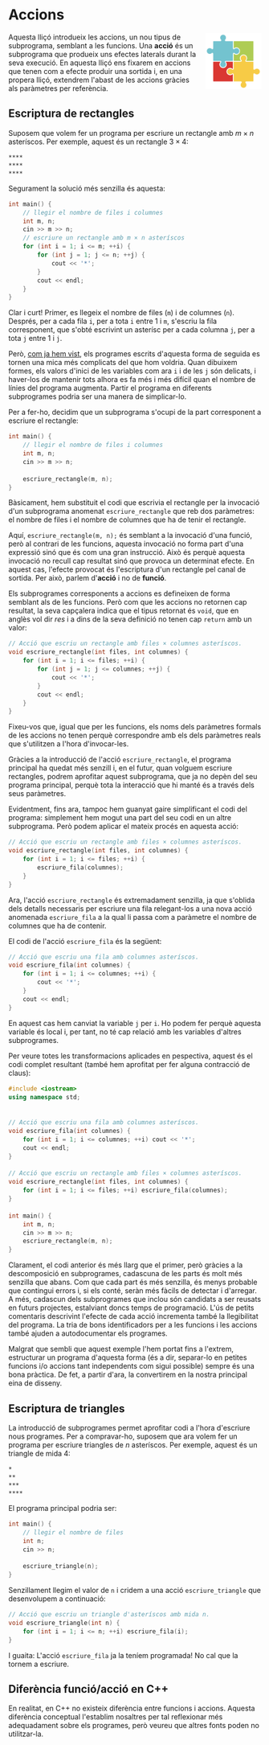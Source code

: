 # Accions

<img src='./accions.png' style='height: 8em; float: right; margin: 0 0 1em 1em;'/>

Aquesta lliçó introdueix les accions, un nou tipus
de subprograma, semblant a les funcions. Una **acció** és un subprograma que
produeix uns efectes laterals durant la seva execució.  En aquesta lliçó ens
fixarem en accions que tenen com a efecte produir una sortida i,  en una
propera lliçó, extendrem l'abast de les accions gràcies als paràmetres per
referència.


## Escriptura de rectangles

Suposem que volem fer un programa per escriure un rectangle amb $m\times n$ asteríscos.
Per exemple, aquest és un rectangle $3\times4$:

```text
****
****
****
```

Segurament la solució més senzilla és aquesta:

```c++
int main() {
    // llegir el nombre de files i columnes
    int m, n;
    cin >> m >> n;
    // escriure un rectangle amb m × n asteríscos
    for (int i = 1; i <= m; ++i) {
        for (int j = 1; j <= n; ++j) {
            cout << '*';
        }
        cout << endl;
    }
}
```

Clar i curt! Primer, es llegeix el nombre de files (`m`) i de columnes
(`n`). Després, per a cada fila `i`, per a tota `i` entre 1 i `m`, s'escriu la fila
corresponent, que s'obté escrivint un asterísc per a cada columna `j`, per a tota
`j` entre 1 i `j`.

Però, [com ja hem vist](dibuixos.html), els programes escrits d'aquesta forma
de seguida es tornen una mica més complicats del que hom voldria. Quan
dibuixem formes, els valors d'inici de les variables com ara `i` i de les `j`
són delicats, i haver-los de mantenir tots alhora es fa més i més difícil quan
el nombre de línies del programa augmenta. Partir el programa en diferents
subprogrames podria ser una manera de simplicar-lo.

Per a fer-ho, decidim que un subprograma s'ocupi de la part
corresponent a escriure el rectangle:


```c++
int main() {
    // llegir el nombre de files i columnes
    int m, n;
    cin >> m >> n;

    escriure_rectangle(m, n);
}
```

Bàsicament, hem substituit  el codi que escrivia el rectangle per la invocació
d'un subprograma anomenat `escriure_rectangle` que reb dos paràmetres: el
nombre de files i el nombre de columnes que ha de tenir el rectangle.

Aquí, `escriure_rectangle(m, n);` és semblant a la invocació d'una funció,
però al contrari de les funcions, aquesta invocació no forma part d'una
expressió sinó que és com una gran instrucció. Això és perquè  aquesta
invocació no recull cap resultat sinó que provoca un determinat efecte. En
aquest cas, l'efecte provocat és l'escriptura d'un rectangle pel canal de
sortida. Per això, parlem d'**acció** i no de **funció**.

Els subprogrames corresponents a accions es defineixen de forma semblant als
de les funcions. Però com que les accions no retornen cap resultat,
la seva capçalera indica que el tipus retornat és `void`, que en anglès vol
dir *res* i a dins de la seva definició no tenen cap `return` amb un valor:

```c++
// Acció que escriu un rectangle amb files × columnes asteríscos.
void escriure_rectangle(int files, int columnes) {
    for (int i = 1; i <= files; ++i) {
        for (int j = 1; j <= columnes; ++j) {
            cout << '*';
        }
        cout << endl;
    }
}
```

Fixeu-vos que, igual que per les funcions, els noms dels paràmetres formals de
les accions no tenen perquè correspondre amb els dels paràmetres reals que
s'utilitzen a l'hora d'invocar-les.

Gràcies a la introducció de l'acció `escriure_rectangle`, el programa
principal ha quedat més senzill i, en el futur, quan volguem escriure
rectangles, podrem aprofitar aquest subprograma, que ja no depèn del seu
programa principal, perquè tota la interacció que hi manté és a través dels
seus paràmetres.

Evidentment, fins ara, tampoc hem guanyat gaire simplificant el codi del
programa: simplement hem mogut una part del seu codi en un altre subprograma.
Però podem aplicar el mateix procés en aquesta acció:

```c++
// Acció que escriu un rectangle amb files × columnes asteríscos.
void escriure_rectangle(int files, int columnes) {
    for (int i = 1; i <= files; ++i) {
        escriure_fila(columnes);
    }
}
```

Ara, l'acció `escriure_rectangle` és extremadament senzilla, ja que
s'oblida dels detalls necessaris per escriure una fila relegant-los a una
nova acció anomenada `escriure_fila` a la qual li passa com a paràmetre
el nombre de columnes que ha de contenir.

El codi de l'acció `escriure_fila` és la següent:

```c++
// Acció que escriu una fila amb columnes asteríscos.
void escriure_fila(int columnes) {
    for (int i = 1; i <= columnes; ++i) {
        cout << '*';
    }
    cout << endl;
}
```

En aquest cas hem canviat la variable `j` per `i`. Ho podem fer perquè aquesta
variable és local i, per tant, no té cap relació amb les variables d'altres
subprogrames.

Per veure totes les transformacions aplicades en pespectiva, aquest és el codi complet
resultant (també hem aprofitat per fer alguna contracció de claus):

```c++
#include <iostream>
using namespace std;


// Acció que escriu una fila amb columnes asteríscos.
void escriure_fila(int columnes) {
    for (int i = 1; i <= columnes; ++i) cout << '*';
    cout << endl;
}

// Acció que escriu un rectangle amb files × columnes asteríscos.
void escriure_rectangle(int files, int columnes) {
    for (int i = 1; i <= files; ++i) escriure_fila(columnes);
}

int main() {
    int m, n;
    cin >> m >> n;
    escriure_rectangle(m, n);
}
```

Clarament, el codi anterior és més llarg que el primer, però gràcies a la
descomposició en subprogrames, cadascuna de les parts és molt més senzilla que
abans. Com que cada part és més senzilla, és menys probable que contingui
errors i, si els conté, seràn més fàcils de detectar i d'arregar. A més,
cadascun dels subprogrames que inclou són candidats a ser reusats en futurs
projectes, estalviant doncs temps de programació. L'ús de petits comentaris
descrivint l'efecte de cada acció incrementa també la llegibilitat del
programa. La tria de bons identificadors per a les funcions i les accions
també ajuden a autodocumentar els programes.

Malgrat que sembli que aquest exemple l'hem portat fins a l'extrem,
estructurar un programa d'aquesta forma (és a dir, separar-lo en petites
funcions i/o accions tant independents com sigui possible) sempre és una bona
pràctica. De fet, a partir d'ara, la convertirem en la nostra principal eina
de disseny.



## Escriptura de triangles

La introducció de subprogrames permet aprofitar codi a l'hora d'escriure nous
programes. Per a compravar-ho, suposem que ara volem fer un programa per
escriure triangles de $n$ asteríscos. Per exemple, aquest és un triangle de
mida $4$:

```text
*
**
***
****
```

El programa principal podria ser:

```c++
int main() {
    // llegir el nombre de files
    int n;
    cin >> n;

    escriure_triangle(n);
}
```

Senzillament llegim el valor de `n` i cridem a una acció `escriure_triangle` que
desenvolupem a continuació:

```c++
// Acció que escriu un triangle d'asteríscos amb mida n.
void escriure_triangle(int n) {
    for (int i = 1; i <= n; ++i) escriure_fila(i);
}
```

I guaita: L'acció `escriure_fila` ja la teníem programada! No cal que la tornem
a escriure.


## Diferència funció/acció en C++

En realitat, en C++ no existeix diferència entre funcions i accions. Aquesta
diferència conceptual l'establim nosaltres per tal reflexionar més
adequadament sobre els programes, però veureu que altres fonts poden no
utilitzar-la.



<Autors autors="jpetit roura"/>

